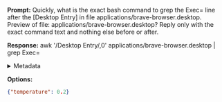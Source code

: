 **Prompt:**
Quickly, what is the exact bash command to grep the Exec= line after the [Desktop Entry] in file applications/brave-browser.desktop. Preview of file: applications/brave-browser.desktop?
Reply only with the exact command text and nothing else before or after.

**Response:**
awk '/Desktop Entry/,0' applications/brave-browser.desktop | grep Exec=

<details><summary>Metadata</summary>

- Duration: 1686 ms
- Datetime: 2023-07-31T18:01:09.581196
- Model: gpt-4-0613

</details>

**Options:**
```json
{"temperature": 0.2}
```

